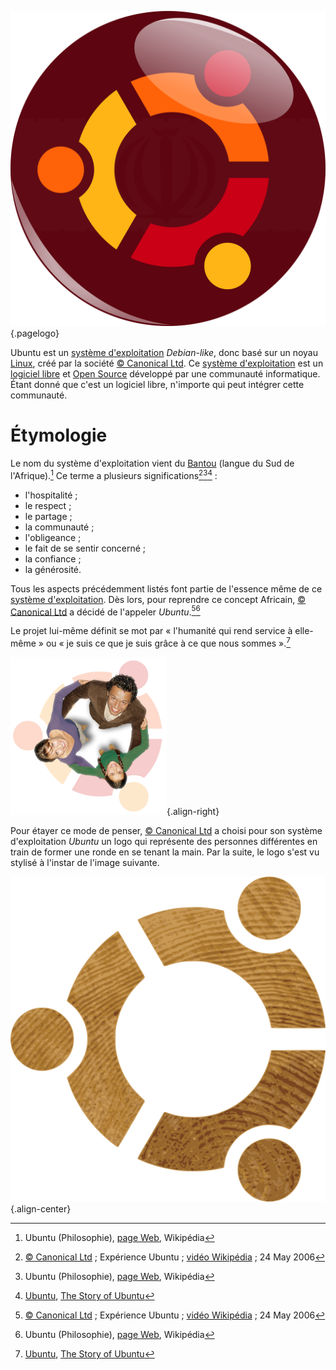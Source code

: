 <!-- TITLE: Ubuntu -->
<!-- SUBTITLE: Brève présentation d'Ubuntu -->

![Ubuntu Logo 8651 1920](/uploads/logo/ubuntu-logo-8651-1920.png "Logo du système d'exploitation Ubuntu"){.pagelogo}

Ubuntu est un [système d'exploitation](https://fr.wikipedia.org/wiki/Syst%C3%A8me_d'exploitation) *Debian-like*, donc basé sur un noyau [Linux](http://www.linuxfoundation.org/projects/linux/), créé par la société [© Canonical Ltd](https://www.canonical.com/).
Ce [système d'exploitation](https://fr.wikipedia.org/wiki/Syst%C3%A8me_d'exploitation) est un [logiciel libre](https://www.gnu.org/philosophy/free-sw.fr.html) et [Open Source](https://opensource.org/faq#osd) développé par une communauté informatique. Étant donné que c'est un logiciel libre, n'importe qui peut intégrer cette communauté.

# Étymologie
Le nom du système d'exploitation vient du [Bantou](/langue/Bantou) (langue du Sud de l'Afrique).[^2] Ce terme a plusieurs significations[^1][^2][^3] :
* l'hospitalité ;
* le respect ;
* le partage ;
* la communauté ;
* l'obligeance ;
* le fait de se sentir concerné ;
* la confiance ;
* la générosité.

Tous les aspects précédemment listés font partie de l'essence même de ce [système d'exploitation](https://fr.wikipedia.org/wiki/Syst%C3%A8me_d'exploitation). Dès lors, pour reprendre ce concept Africain, [© Canonical Ltd](https://www.canonical.com/) a décidé de l'appeler *Ubuntu*.[^1][^2]

Le projet lui-même définit se mot par « l'humanité qui rend service à elle-même » ou « je suis ce que je suis grâce à ce que nous sommes ».[^3]

![Circle 510](/uploads/logo/circle-510.png "Illustration de la signification du logo Ubuntu"){.align-right}

Pour étayer ce mode de penser, [© Canonical Ltd](https://www.canonical.com/) a choisi pour son système d'exploitation *Ubuntu* un logo qui représente des personnes différentes en train de former une ronde en se tenant la main.
Par la suite, le logo s'est vu stylisé à l'instar de l'image suivante.

![Ubuntu X 600](/uploads/logo/ubuntu-x-600.png "Logo Ubuntu"){.align-center}


[^1]: [© Canonical Ltd](https://www.canonical.com/) ; Expérience Ubuntu ; [vidéo Wikipédia](https://upload.wikimedia.org/wikipedia/commons/1/17/Experience_ubuntu.ogv) ; 24 May 2006
[^2]: Ubuntu (Philosophie), [page Web](https://fr.wikipedia.org/wiki/%C3%89criture_hi%C3%A9roglyphique_%C3%A9gyptienne#%C3%89tymologie), Wikipédia
[^3]: [Ubuntu](ubuntu.com), [The Story of Ubuntu](https://www.ubuntu.com/about)